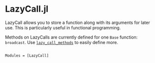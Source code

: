 # LazyCall.jl

LazyCall allows you to store a function along with its arguments for later use.
This is particularly useful in functional programming.

Methods on LazyCalls are currently defined for one `Base` function: `broadcast`.
Use [`lazy_call_methods`](@ref) to easily define more.

```@index
```

```@autodocs
Modules = [LazyCall]
```
